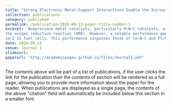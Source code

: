 ```yaml
---
title: "Strong Electronic Metal−Support Interactions Enable the Increased Spin State of Co−N4 Active Sites and Performance for Acidic Oxygen Reduction Reaction"
collection: publications
category: published
permalink: /publication/2024-09-13-paper-title-number-1
excerpt: 'Nonprecious metal catalysts, particularly M−N−C catalysts, are widely recognized as promising contenders for
the oxygen reduction reaction (ORR). However, a notable performance gap persists between M−N−C catalysts and Pt-based catalysts under acidic conditions. In this study, hybrid catalysts comprising single Co atoms and ultralow concentrations of Pt3Co intermetallic nanoparticles (NPs) are introduced to enhance ORR performance. Under acidic conditions, these hybrid catalysts demonstrate ORR efficiency with a half-wave potential of 0.895 V, negligible decay even after 80 000 cycles, and a high maximum power density of 1.34 W
cm−2 in fuel cells. This performance surpasses those of Co−N−C and Pt/Co−N−C catalysts. Both experimental findings and theoretical computations suggest that the heightened ORR activity stems from an increase in the spin density of Co sites induced by noble metal NPs, facilitating the activation of O−O bonds via side-on overlapping and enabling a transition in the reaction pathway from associative to dissociative processes. This research offers a promising avenue for the systematic design of M−N−C cathodes with an enhanced performance for acidic fuel cells.'
date: 2024-09-13
venue: Journal 1
slidesurl: 
paperurl: 'http://academicpages.github.io/files/Journal1.pdf'
---
```


The contents above will be part of a list of publications, if the user clicks the link for the publication than the contents of section will be rendered as a full page, allowing you to provide more information about the paper for the reader. When publications are displayed as a single page, the contents of the above "citation" field will automatically be included below this section in a smaller font.
